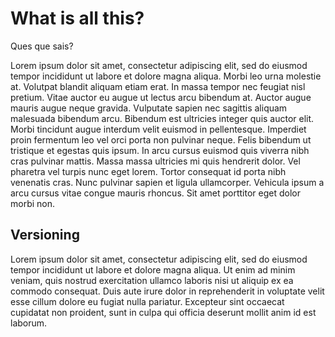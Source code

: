 # What is all this?

Ques que sais?

Lorem ipsum dolor sit amet, consectetur adipiscing elit, sed do eiusmod tempor incididunt ut labore et dolore magna aliqua. Morbi leo urna molestie at. Volutpat blandit aliquam etiam erat. In massa tempor nec feugiat nisl pretium. Vitae auctor eu augue ut lectus arcu bibendum at. Auctor augue mauris augue neque gravida. Vulputate sapien nec sagittis aliquam malesuada bibendum arcu. Bibendum est ultricies integer quis auctor elit. Morbi tincidunt augue interdum velit euismod in pellentesque. Imperdiet proin fermentum leo vel orci porta non pulvinar neque. Felis bibendum ut tristique et egestas quis ipsum. In arcu cursus euismod quis viverra nibh cras pulvinar mattis. Massa massa ultricies mi quis hendrerit dolor. Vel pharetra vel turpis nunc eget lorem. Tortor consequat id porta nibh venenatis cras. Nunc pulvinar sapien et ligula ullamcorper. Vehicula ipsum a arcu cursus vitae congue mauris rhoncus. Sit amet porttitor eget dolor morbi non.

## Versioning

Lorem ipsum dolor sit amet, consectetur adipiscing elit, sed do eiusmod tempor incididunt ut labore et dolore magna aliqua. Ut enim ad minim veniam, quis nostrud exercitation ullamco laboris nisi ut aliquip ex ea commodo consequat. Duis aute irure dolor in reprehenderit in voluptate velit esse cillum dolore eu fugiat nulla pariatur. Excepteur sint occaecat cupidatat non proident, sunt in culpa qui officia deserunt mollit anim id est laborum.
